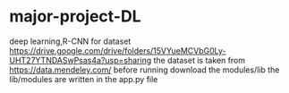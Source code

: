 # major-project-DL
deep learning,R-CNN
for dataset 
https://drive.google.com/drive/folders/15VYueMCVbG0Ly-UHT27YTNDASwPsas4a?usp=sharing 
the dataset is taken from 
https://data.mendeley.com/
before running download the modules/lib
the lib/modules are written in the app.py file
